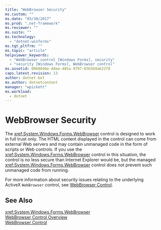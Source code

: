 ```yaml
---
title: "WebBrowser Security"
ms.custom: ""
ms.date: "03/30/2017"
ms.prod: ".net-framework"
ms.reviewer: ""
ms.suite: ""
ms.technology: 
  - "dotnet-winforms"
ms.tgt_pltfrm: ""
ms.topic: "article"
helpviewer_keywords: 
  - "WebBrowser control [Windows Forms], security"
  - "security [Windows Forms], WebBrowser control"
ms.assetid: 0968846e-48ee-485a-9797-65b5b9a622f8
caps.latest.revision: 13
author: dotnet-bot
ms.author: dotnetcontent
manager: "wpickett"
ms.workload: 
  - dotnet
---
```

# WebBrowser Security
The <xref:System.Windows.Forms.WebBrowser> control is designed to work in full trust only. The HTML content displayed in the control can come from external Web servers and may contain unmanaged code in the form of scripts or Web controls. If you use the <xref:System.Windows.Forms.WebBrowser> control in this situation, the control is no less secure than Internet Explorer would be, but the managed <xref:System.Windows.Forms.WebBrowser> control does not prevent such unmanaged code from running.  
  
 For more information about security issues relating to the underlying ActiveX `WebBrowser` control, see [WebBrowser Control](http://go.microsoft.com/fwlink/?LinkId=198812).  
  
## See Also  
 <xref:System.Windows.Forms.WebBrowser>  
 [WebBrowser Control Overview](../../../../docs/framework/winforms/controls/webbrowser-control-overview.md)  
 [WebBrowser Control](http://go.microsoft.com/fwlink/?LinkId=198812)
